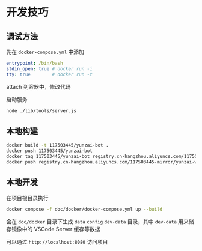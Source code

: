 # 开发技巧

## 调试方法

先在 `docker-compose.yml` 中添加

```yaml
entrypoint: /bin/bash
stdin_open: true # docker run -i
tty: true        # docker run -t
```

attach 到容器中，修改代码

启动服务

```sh
node ./lib/tools/server.js
```

## 本地构建

```sh
docker build -t 117503445/yunzai-bot .
docker push 117503445/yunzai-bot
docker tag 117503445/yunzai-bot registry.cn-hangzhou.aliyuncs.com/117503445-mirror/yunzai-web
docker push registry.cn-hangzhou.aliyuncs.com/117503445-mirror/yunzai-web
```

## 本地开发

在项目根目录执行

```sh
docker compose -f doc/docker/docker-compose.yml up --build
```

会在 `doc/docker` 目录下生成 `data` `config` `dev-data` 目录，其中 `dev-data` 用来储存镜像中的 VSCode Server 缓存等数据

可以通过 `http://localhost:8080` 访问项目
